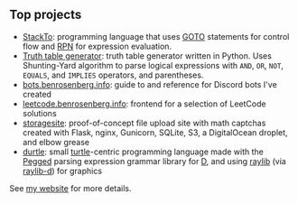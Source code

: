 ## Top projects
 - [StackTo](https://github.com/benrosenberg/stackto): programming language that uses [GOTO](https://en.m.wikipedia.org/wiki/Goto) statements for control flow and [RPN](https://en.m.wikipedia.org/wiki/Reverse_Polish_notation) for expression evaluation.
 - [Truth table generator](https://github.com/benrosenberg/truth-table-generator): truth table generator written in Python. Uses Shunting-Yard algorithm to parse logical expressions with `AND`, `OR`, `NOT`, `EQUALS`, and `IMPLIES` operators, and parentheses.
 - [bots.benrosenberg.info](https://bots.benrosenberg.info): guide to and reference for Discord bots I've created
 - [leetcode.benrosenberg.info](https://leetcode.benrosenberg.info): frontend for a selection of LeetCode solutions
 - [storagesite](https://68b329da9893e34099c7d8ad5cb9c940.xn--6frz82g/): proof-of-concept file upload site with math captchas created with Flask, nginx, Gunicorn, SQLite, S3, a DigitalOcean droplet, and elbow grease
 - [durtle](https://github.com/benrosenberg/durtle): small [turtle](https://en.m.wikipedia.org/wiki/Turtle_graphics)-centric programming language made with the [Pegged](https://github.com/dlang-community/Pegged) parsing expression grammar library for [D](https://dlang.org/), and using [raylib](https://github.com/raysan5/raylib) (via [raylib-d](https://code.dlang.org/packages/raylib-d)) for graphics

See [my website](https://benrosenberg.info) for more details.
